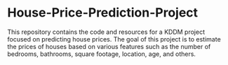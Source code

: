 # House-Price-Prediction-Project
This repository contains the code and resources for a KDDM project focused on predicting house prices. The goal of this project is to estimate the prices of houses based on various features such as the number of bedrooms, bathrooms, square footage, location, age, and others.
